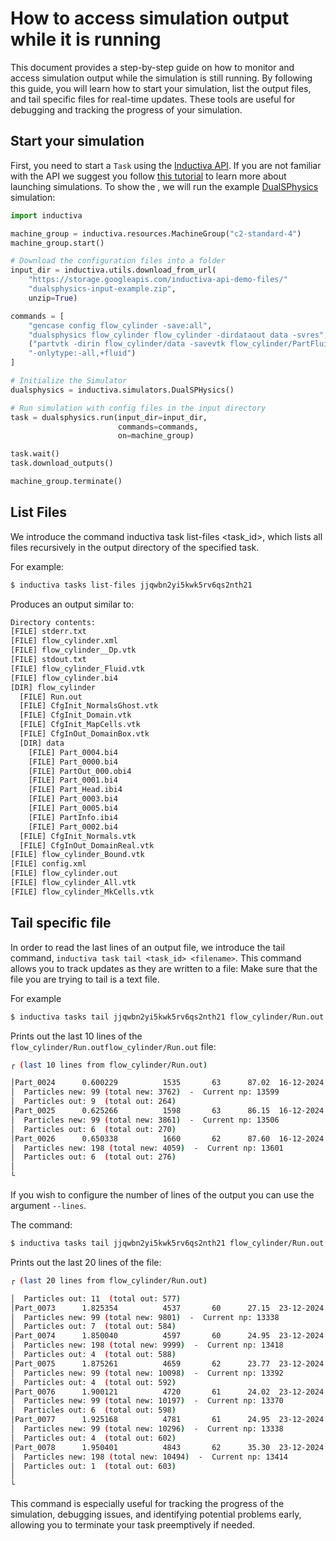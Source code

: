 # How to access simulation output while it is running

This document provides a step-by-step guide on how to monitor and access simulation output while the simulation is still running. By following this guide, you will learn how to start your simulation, list the output files, and tail specific files for real-time updates. These tools are useful for debugging and tracking the progress of your simulation.


## Start your simulation
First, you need to start a `Task` using the [Inductiva API](https://inductiva.ai/). If you are not familiar with the API we suggest you follow [this tutorial](https://docs.inductiva.ai/en/latest/intro_to_api/tasks.html) to learn more about launching simulations.
To show the , we will run the example [DualSPhysics](https://tutorials.inductiva.ai/simulators/DualSPHysics.html) simulation:

```python
import inductiva

machine_group = inductiva.resources.MachineGroup("c2-standard-4")
machine_group.start()

# Download the configuration files into a folder
input_dir = inductiva.utils.download_from_url(
    "https://storage.googleapis.com/inductiva-api-demo-files/"
    "dualsphysics-input-example.zip",
    unzip=True)

commands = [
    "gencase config flow_cylinder -save:all",
    "dualsphysics flow_cylinder flow_cylinder -dirdataout data -svres",
    ("partvtk -dirin flow_cylinder/data -savevtk flow_cylinder/PartFluid "
    "-onlytype:-all,+fluid")
]

# Initialize the Simulator
dualsphysics = inductiva.simulators.DualSPHysics()

# Run simulation with config files in the input directory
task = dualsphysics.run(input_dir=input_dir,
                        commands=commands,
                        on=machine_group)

task.wait()
task.download_outputs()

machine_group.terminate()

```

## List Files
We introduce the command inductiva task list-files <task_id>, which lists all files recursively in the output directory of the specified task.

For example:

```bash
$ inductiva tasks list-files jjqwbn2yi5kwk5rv6qs2nth21
```

Produces an output similar to:

```bash
Directory contents:
[FILE] stderr.txt
[FILE] flow_cylinder.xml
[FILE] flow_cylinder__Dp.vtk
[FILE] stdout.txt
[FILE] flow_cylinder_Fluid.vtk
[FILE] flow_cylinder.bi4
[DIR] flow_cylinder
  [FILE] Run.out
  [FILE] CfgInit_NormalsGhost.vtk
  [FILE] CfgInit_Domain.vtk
  [FILE] CfgInit_MapCells.vtk
  [FILE] CfgInOut_DomainBox.vtk
  [DIR] data
    [FILE] Part_0004.bi4
    [FILE] Part_0000.bi4
    [FILE] PartOut_000.obi4
    [FILE] Part_0001.bi4
    [FILE] Part_Head.ibi4
    [FILE] Part_0003.bi4
    [FILE] Part_0005.bi4
    [FILE] PartInfo.ibi4
    [FILE] Part_0002.bi4
  [FILE] CfgInit_Normals.vtk
  [FILE] CfgInOut_DomainReal.vtk
[FILE] flow_cylinder_Bound.vtk
[FILE] config.xml
[FILE] flow_cylinder.out
[FILE] flow_cylinder_All.vtk
[FILE] flow_cylinder_MkCells.vtk
```

## Tail specific file
In order to read the last lines of an output file, we introduce the tail command, `inductiva task tail <task_id> <filename>`. This command allows you to track updates as they are written to a file: Make sure that the file you are trying to tail is a text file. 

For example 
```bash
$ inductiva tasks tail jjqwbn2yi5kwk5rv6qs2nth21 flow_cylinder/Run.out
```
Prints out the last 10 lines of the `flow_cylinder/Run.outflow_cylinder/Run.out` file:

```bash
┌ (last 10 lines from flow_cylinder/Run.out)

│Part_0024      0.600229          1535       63      87.02  16-12-2024 16:48:49
│  Particles new: 99 (total new: 3762)  -  Current np: 13599
│  Particles out: 9  (total out: 264)
│Part_0025      0.625266          1598       63      86.15  16-12-2024 16:48:50
│  Particles new: 99 (total new: 3861)  -  Current np: 13506
│  Particles out: 6  (total out: 270)
│Part_0026      0.650338          1660       62      87.60  16-12-2024 16:48:50
│  Particles new: 198 (total new: 4059)  -  Current np: 13601
│  Particles out: 6  (total out: 276)
│
└

```

If you wish to configure the number of lines of the output you can use the argument `--lines`.

The command:
```bash
$ inductiva tasks tail jjqwbn2yi5kwk5rv6qs2nth21 flow_cylinder/Run.out --lines 20
```

Prints out the last 20 lines of the file:

```bash
┌ (last 20 lines from flow_cylinder/Run.out)

│  Particles out: 11  (total out: 577)
│Part_0073      1.825354          4537       60      27.15  23-12-2024 10:47:12
│  Particles new: 99 (total new: 9801)  -  Current np: 13338
│  Particles out: 7  (total out: 584)
│Part_0074      1.850040          4597       60      24.95  23-12-2024 10:47:12
│  Particles new: 198 (total new: 9999)  -  Current np: 13418
│  Particles out: 4  (total out: 588)
│Part_0075      1.875261          4659       62      23.77  23-12-2024 10:47:12
│  Particles new: 99 (total new: 10098)  -  Current np: 13392
│  Particles out: 4  (total out: 592)
│Part_0076      1.900121          4720       61      24.02  23-12-2024 10:47:11
│  Particles new: 99 (total new: 10197)  -  Current np: 13370
│  Particles out: 6  (total out: 598)
│Part_0077      1.925168          4781       61      24.95  23-12-2024 10:47:12
│  Particles new: 99 (total new: 10296)  -  Current np: 13338
│  Particles out: 4  (total out: 602)
│Part_0078      1.950401          4843       62      35.30  23-12-2024 10:47:12
│  Particles new: 198 (total new: 10494)  -  Current np: 13414
│  Particles out: 1  (total out: 603)
│
└
```

This command is especially useful for tracking the progress of the simulation, debugging issues, and identifying potential problems early, allowing you to terminate your task preemptively if needed.
